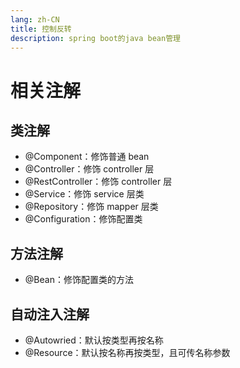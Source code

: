 ```yaml
---
lang: zh-CN
title: 控制反转
description: spring boot的java bean管理
---
```


# 相关注解

## 类注解

- @Component：修饰普通 bean
- @Controller：修饰 controller 层
- @RestController：修饰 controller 层
- @Service：修饰 service 层类
- @Repository：修饰 mapper 层类
- @Configuration：修饰配置类

## 方法注解

- @Bean：修饰配置类的方法

## 自动注入注解

- @Autowried：默认按类型再按名称
- @Resource：默认按名称再按类型，且可传名称参数
